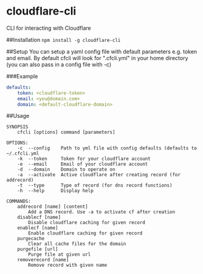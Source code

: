 cloudflare-cli
==============

CLI for interacting with Cloudflare

##Installation
`npm install -g cloudflare-cli`

##Setup
You can setup a yaml config file with default parameters e.g. token and email.
By default cfcli will look for ".cfcli.yml" in your home directory (you can also pass in a config file with -c)

###Example 
```yaml
defaults:
    token: <cloudflare-token>
    email: <you@domain.com>
    domain: <default-cloudflare-domain>
```

##Usage
```
SYNOPSIS
    cfcli [options] command [parameters]

OPTIONS:
    -c  --config    Path to yml file with config defaults (defaults to ~/.cfcli.yml
    -k  --token     Token for your cloudflare account
    -e  --email     Email of your cloudflare account
    -d  --domain    Domain to operate on
    -a  --activate  Active cloudflare after creating record (for addrecord)
    -t  --type      Type of record (for dns record functions)
    -h  --help      Display help

COMMANDS:
    addrecord [name] [content]
        Add a DNS record. Use -a to activate cf after creation
    disablecf [name]
        Disable cloudflare caching for given record
    enablecf [name]
        Enable cloudflare caching for given record
    purgecache
        Clear all cache files for the domain
    purgefile [url]
        Purge file at given url
    removerecord [name]
        Remove record with given name
```
